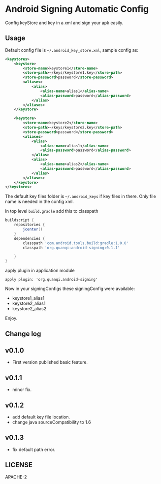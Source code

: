 # Android Signing Automatic Config

Config keyStore and key in a xml and sign your apk easily.

## Usage

Default config file is `~/.android_key_store.xml`, sample config as:

``` xml
<keystores>
    <keystore>
        <store-name>keystore1</store-name>
        <store-path>~/keys/keystore1.key</store-path>
        <store-password>password</store-password>
        <aliases>
            <alias>
                <alias-name>alias1</alias-name>
                <alias-password>password</alias-password>
            </alias>
        </aliases>
    </keystore>

    <keystore>
        <store-name>keystore2</store-name>
        <store-path>~/keys/keystore2.key</store-path>
        <store-password>password</store-password>
        <aliases>
            <alias>
                <alias-name>alias1</alias-name>
                <alias-password>password</alias-password>
            </alias>
            <alias>
                <alias-name>alias2</alias-name>
                <alias-password>password</alias-password>
            </alias>
        </aliases>
    </keystore>
</keystores>

```

The default key files folder is `~/.android_keys` if key files in there.
Only file name is needed in the config xml.


In top level `build.gradle` add this to classpath
``` groovy
buildscript {
    repositories {
        jcenter()
    }
    dependencies {
        classpath 'com.android.tools.build:gradle:1.0.0'
        classpath 'org.quanqi:android-signing:0.1.1'

    }
}
```

apply plugin in application module

```
apply plugin: 'org.quanqi.android-signing'
```

Now in your signingConfigs these signingConfig were available:
* keystore1_alias1
* keystore2_alias1
* keystore2_alias2

Enjoy.

## Change log

## v0.1.0
* First version published basic feature.

## v0.1.1
* minor fix.

## v0.1.2
* add default key file location.
* change java sourceCompatibility to 1.6

## v0.1.3
* fix default path error.

## LICENSE

APACHE-2